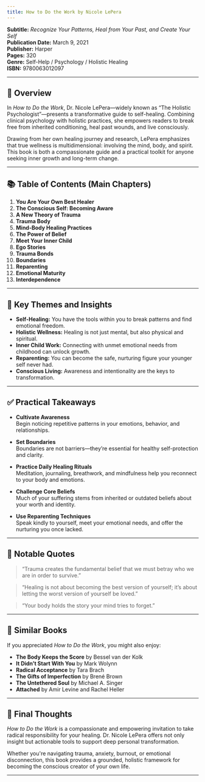 ```yaml
---
title: How to Do the Work by Nicole LePera
---
```


<!-- # 📘 Book Review: *How to Do the Work* by Dr. Nicole LePera -->

**Subtitle:** *Recognize Your Patterns, Heal from Your Past, and Create Your Self*  
**Publication Date:** March 9, 2021  
**Publisher:** Harper  
**Pages:** 320  
**Genre:** Self-Help / Psychology / Holistic Healing  
**ISBN:** 9780063012097

---

## 📝 Overview

In *How to Do the Work*, Dr. Nicole LePera—widely known as “The Holistic Psychologist”—presents a transformative guide to self-healing. Combining clinical psychology with holistic practices, she empowers readers to break free from inherited conditioning, heal past wounds, and live consciously.

Drawing from her own healing journey and research, LePera emphasizes that true wellness is multidimensional: involving the mind, body, and spirit. This book is both a compassionate guide and a practical toolkit for anyone seeking inner growth and long-term change.

---

## 📚 Table of Contents (Main Chapters)

1. **You Are Your Own Best Healer**  
2. **The Conscious Self: Becoming Aware**  
3. **A New Theory of Trauma**  
4. **Trauma Body**  
5. **Mind-Body Healing Practices**  
6. **The Power of Belief**  
7. **Meet Your Inner Child**  
8. **Ego Stories**  
9. **Trauma Bonds**  
10. **Boundaries**  
11. **Reparenting**  
12. **Emotional Maturity**  
13. **Interdependence**

---

## 🌟 Key Themes and Insights

- **Self-Healing:** You have the tools within you to break patterns and find emotional freedom.
- **Holistic Wellness:** Healing is not just mental, but also physical and spiritual.
- **Inner Child Work:** Connecting with unmet emotional needs from childhood can unlock growth.
- **Reparenting:** You can become the safe, nurturing figure your younger self never had.
- **Conscious Living:** Awareness and intentionality are the keys to transformation.

---

## ✅ Practical Takeaways

- **Cultivate Awareness**  
  Begin noticing repetitive patterns in your emotions, behavior, and relationships.

- **Set Boundaries**  
  Boundaries are not barriers—they’re essential for healthy self-protection and clarity.

- **Practice Daily Healing Rituals**  
  Meditation, journaling, breathwork, and mindfulness help you reconnect to your body and emotions.

- **Challenge Core Beliefs**  
  Much of your suffering stems from inherited or outdated beliefs about your worth and identity.

- **Use Reparenting Techniques**  
  Speak kindly to yourself, meet your emotional needs, and offer the nurturing you once lacked.

---

## 💬 Notable Quotes

> “Trauma creates the fundamental belief that we must betray who we are in order to survive.”

> “Healing is not about becoming the best version of yourself; it’s about letting the worst version of yourself be loved.”

> “Your body holds the story your mind tries to forget.”

---

## 📖 Similar Books

If you appreciated *How to Do the Work*, you might also enjoy:

- **The Body Keeps the Score** by Bessel van der Kolk  
- **It Didn’t Start With You** by Mark Wolynn  
- **Radical Acceptance** by Tara Brach  
- **The Gifts of Imperfection** by Brené Brown  
- **The Untethered Soul** by Michael A. Singer  
- **Attached** by Amir Levine and Rachel Heller  

---

## 🧠 Final Thoughts

*How to Do the Work* is a compassionate and empowering invitation to take radical responsibility for your healing. Dr. Nicole LePera offers not only insight but actionable tools to support deep personal transformation.

Whether you're navigating trauma, anxiety, burnout, or emotional disconnection, this book provides a grounded, holistic framework for becoming the conscious creator of your own life.

---


